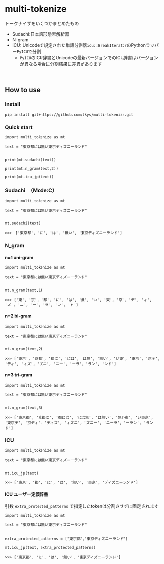 # multi-tokenize
トークナイザをいくつかまとめたもの

- Sudachi:日本語形態素解析器
- N-gram 
- ICU: Unicodeで規定された単語分割器`icu::BreakIterator`のPythonラッパー`PyICU`で分割
  - `PyICU`のICU辞書とUnicodeの最新バージョンでのICU辞書はバージョンが異なる場合に分割結果に差異があります

 　　

## How to use

### Install

```
pip install git+https://github.com/tkys/multi-tokenize.git
```

### Quick start
```
import multi_tokenize as mt

text = "東京都には無い東京ディズニーランド"


print(mt.sudachi(text))

print(mt.n_gram(text,2))

print(mt.icu_jp(text))

```


### Sudachi　（Mode:C）

```
import multi_tokenize as mt

text = "東京都には無い東京ディズニーランド"


mt.sudachi(text)

>>>　['東京都', 'に', 'は', '無い', '東京ディズニーランド']

```
### N_gram  

#### n=1 uni-gram

```
import multi_tokenize as mt

text = "東京都には無い東京ディズニーランド"


mt.n_gram(text,1) 

>>> ['東', '京', '都', 'に', 'は', '無', 'い', '東', '京', 'デ', 'ィ', 'ズ', 'ニ', 'ー', 'ラ', 'ン', 'ド']

```

#### n=2 bi-gram
```
import multi_tokenize as mt

text = "東京都には無い東京ディズニーランド"


mt.n_gram(text,2) 

>>> ['東京', '京都', '都に', 'には', 'は無', '無い', 'い東', '東京', '京デ', 'ディ', 'ィズ', 'ズニ', 'ニー', 'ーラ', 'ラン', 'ンド']

```

#### n=3 tri-gram

```
import multi_tokenize as mt

text = "東京都には無い東京ディズニーランド"


mt.n_gram(text,3) 

>>> ['東京都', '京都に', '都には', 'には無', 'は無い', '無い東', 'い東京', '東京デ', '京ディ', 'ディズ', 'ィズニ', 'ズニー', 'ニーラ', 'ーラン', 'ランド']

```

### ICU

```
import multi_tokenize as mt

text = "東京都には無い東京ディズニーランド"


mt.icu_jp(text)

>>> ['東京', '都', 'に', 'は', '無い', '東京', 'ディズニーランド']

```

#### ICU ユーザー定義辞書 

引数 `extra_protected_patterns` で指定したtokenは分割させずに固定されます

```
import multi_tokenize as mt

text = "東京都には無い東京ディズニーランド"


extra_protected_patterns = ["東京都","東京ディズニーランド"]

mt.icu_jp(text, extra_protected_patterns)

>>> ['東京都', 'に', 'は', '無い', '東京ディズニーランド']

```

